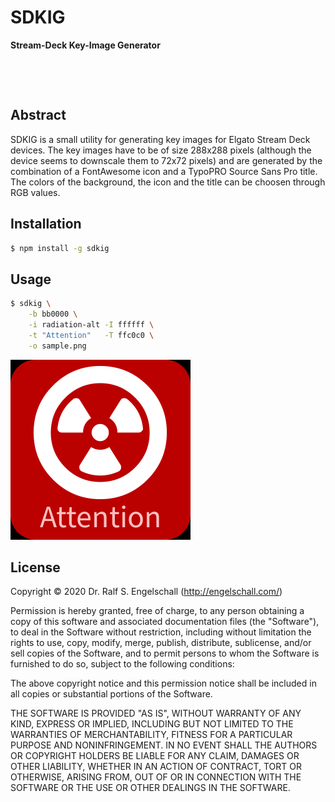 
SDKIG
=====

**Stream-Deck Key-Image Generator**

<p/>
<img src="https://nodei.co/npm/sdkig.png?downloads=true&stars=true" alt=""/>

<p/>
<img src="https://david-dm.org/rse/sdkig.png" alt=""/>

Abstract
--------

SDKIG is a small utility for generating key images for Elgato Stream
Deck devices. The key images have to be of size 288x288 pixels (although
the device seems to downscale them to 72x72 pixels) and are generated
by the combination of a FontAwesome icon and a TypoPRO Source Sans Pro
title. The colors of the background, the icon and the title can be
choosen through RGB values.

Installation
------------

```sh
$ npm install -g sdkig
```

Usage
-----

```sh
$ sdkig \
    -b bb0000 \
    -i radiation-alt -I ffffff \
    -t "Attention"   -T ffc0c0 \
    -o sample.png
```

![sample](sample.png)

License
-------

Copyright &copy; 2020 Dr. Ralf S. Engelschall (http://engelschall.com/)

Permission is hereby granted, free of charge, to any person obtaining
a copy of this software and associated documentation files (the
"Software"), to deal in the Software without restriction, including
without limitation the rights to use, copy, modify, merge, publish,
distribute, sublicense, and/or sell copies of the Software, and to
permit persons to whom the Software is furnished to do so, subject to
the following conditions:

The above copyright notice and this permission notice shall be included
in all copies or substantial portions of the Software.

THE SOFTWARE IS PROVIDED "AS IS", WITHOUT WARRANTY OF ANY KIND,
EXPRESS OR IMPLIED, INCLUDING BUT NOT LIMITED TO THE WARRANTIES OF
MERCHANTABILITY, FITNESS FOR A PARTICULAR PURPOSE AND NONINFRINGEMENT.
IN NO EVENT SHALL THE AUTHORS OR COPYRIGHT HOLDERS BE LIABLE FOR ANY
CLAIM, DAMAGES OR OTHER LIABILITY, WHETHER IN AN ACTION OF CONTRACT,
TORT OR OTHERWISE, ARISING FROM, OUT OF OR IN CONNECTION WITH THE
SOFTWARE OR THE USE OR OTHER DEALINGS IN THE SOFTWARE.

